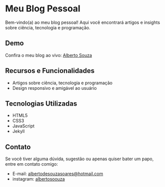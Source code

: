 # Meu Blog Pessoal

Bem-vindo(a) ao meu blog pessoal! Aqui você encontrará artigos e insights sobre ciência, tecnologia e programação. 

## Demo

Confira o meu blog ao vivo: [Alberto Souza](https://Albertosouzasoares.github.io/blog)

## Recursos e Funcionalidades

- Artigos sobre ciência, tecnologia e programação
- Design responsivo e amigável ao usuário

## Tecnologias Utilizadas

- HTML5
- CSS3
- JavaScript
- Jekyll

## Contato

Se você tiver alguma dúvida, sugestão ou apenas quiser bater um papo, entre em contato comigo:

- E-mail: albertodesouzasoares@hotmail.com
- instagram: [albertosoouza](https://www.instagram.com/albertosoouza)
